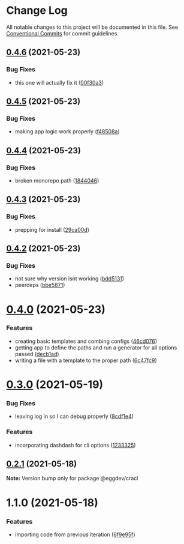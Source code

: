 # Change Log

All notable changes to this project will be documented in this file.
See [Conventional Commits](https://conventionalcommits.org) for commit guidelines.

## [0.4.6](https://github.com/eggdev/cracl/compare/@eggdev/cracl@0.4.5...@eggdev/cracl@0.4.6) (2021-05-23)


### Bug Fixes

* this one will actually fix it ([00f30a3](https://github.com/eggdev/cracl/commit/00f30a3b808540a46f1e6fcc6e5309cd41c1e26e))





## [0.4.5](https://github.com/eggdev/cracl/compare/@eggdev/cracl@0.4.4...@eggdev/cracl@0.4.5) (2021-05-23)


### Bug Fixes

* making app logic work properly ([f48508a](https://github.com/eggdev/cracl/commit/f48508a0062fc98c0ff9a11d0a66f453bc6e468c))





## [0.4.4](https://github.com/eggdev/cracl/compare/@eggdev/cracl@0.4.3...@eggdev/cracl@0.4.4) (2021-05-23)


### Bug Fixes

* broken monorepo path ([1844046](https://github.com/eggdev/cracl/commit/18440469a667ef774a6797bb0225065d98d39e39))





## [0.4.3](https://github.com/eggdev/cracl/compare/@eggdev/cracl@0.4.2...@eggdev/cracl@0.4.3) (2021-05-23)


### Bug Fixes

* prepping for install ([29ca00d](https://github.com/eggdev/cracl/commit/29ca00d567990ea2fcbad6908c845ada0386841f))





## [0.4.2](https://github.com/eggdev/cracl/compare/@eggdev/cracl@0.4.0...@eggdev/cracl@0.4.2) (2021-05-23)


### Bug Fixes

* not sure why version isnt working ([bdd5131](https://github.com/eggdev/cracl/commit/bdd5131d6aac7f25c755b84d8cf081dc968cf7e4))
* peerdeps ([bbe5871](https://github.com/eggdev/cracl/commit/bbe5871b3200837904bca31e64695d90afd1dcb0))





# [0.4.0](https://github.com/eggdev/cracl/compare/@eggdev/cracl@0.3.0...@eggdev/cracl@0.4.0) (2021-05-23)


### Features

* creating basic templates and combing configs ([46cd076](https://github.com/eggdev/cracl/commit/46cd0760012ccda2069d2b6dfe713c97855d43ce))
* getting app to define the paths and run a generator for all options passed ([decb1ad](https://github.com/eggdev/cracl/commit/decb1ad8799008f8ac2b1e78fc374681808f435b))
* writing a file with a template to the proper path ([6c47fc9](https://github.com/eggdev/cracl/commit/6c47fc91740b2a425445c0b5006ae8db1ce429f7))





# [0.3.0](https://github.com/eggdev/cracl/compare/@eggdev/cracl@0.2.1...@eggdev/cracl@0.3.0) (2021-05-19)


### Bug Fixes

* leaving log in so I can debug properly ([8cdf1e4](https://github.com/eggdev/cracl/commit/8cdf1e4508d5f81c798e00c24f3120a8f923db88))


### Features

* incorporating dashdash for cli options ([1233325](https://github.com/eggdev/cracl/commit/1233325d070e90b2c577e0113d5db742c9272923))





## [0.2.1](https://github.com/eggdev/cracl/compare/@eggdev/cracl@1.1.0...@eggdev/cracl@0.2.1) (2021-05-18)

**Note:** Version bump only for package @eggdev/cracl





# 1.1.0 (2021-05-18)


### Features

* importing code from previous iteration ([6f9e95f](https://github.com/eggdev/cracl/commit/6f9e95f2ccd89ff4e959198927892f0fd6b8a860))
